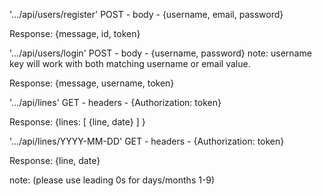 '.../api/users/register'
POST - body - {username, email, password}

Response: {message, id, token}

'.../api/users/login'
POST - body - {username, password}
note: username key will work with both matching username or email value.

Response: {message, username, token}

'.../api/lines'
GET - headers - {Authorization: token}

Response: {lines: [ {line, date} ] }

'.../api/lines/YYYY-MM-DD'
GET - headers - {Authorization: token}

Response: {line, date}

note: (please use leading 0s for days/months 1-9)
